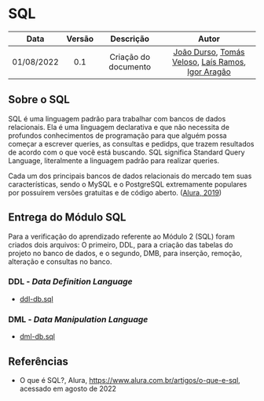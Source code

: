 # SQL

|    Data    | Versão |      Descrição       |                                                                                           Autor                                                                                            |
| :--------: | :----: | :------------------: | :----------------------------------------------------------------------------------------------------------------------------------------------------------------------------------------: |
| 01/08/2022 |  0.1   | Criação do documento | [João Durso](https://github.com/jvsdurso), [Tomás Veloso](https://github.com/tomasvelos0), [Laís Ramos](https://github.com/laisramos123), [Igor Aragão](https://github.com/roginaldosemog) |

## Sobre o SQL

SQL é uma linguagem padrão para trabalhar com bancos de dados relacionais. Ela é uma linguagem declarativa e que não necessita de profundos conhecimentos de programação para que alguém possa começar a escrever queries, as consultas e pedidps, que trazem resultados de acordo com o que você está buscando. SQL significa Standard Query Language, literalmente a linguagem padrão para realizar queries.

Cada um dos principais bancos de dados relacionais do mercado tem suas características, sendo o MySQL e o PostgreSQL extremamente populares por possuírem versões gratuitas e de código aberto. ([Alura, 2019](https://www.alura.com.br/artigos/o-que-e-sql))

## Entrega do Módulo SQL

Para a verificação do aprendizado referente ao Módulo 2 (SQL) foram criados dois arquivos:
O primeiro, DDL, para a criação das tabelas do projeto no banco de dados, e o segundo, DMB, para inserção, remoção, alteração e consultas no banco.

### DDL - _Data Definition Language_

- [ddl-db.sql](https://raw.githubusercontent.com/SBD1/Tibia/main/docs/SQL/ddl-db.sql)

### DML - _Data Manipulation Language_

- [dml-db.sql](https://raw.githubusercontent.com/SBD1/Tibia/main/docs/SQL/dml-db.sql)

## Referências

- O que é SQL?, Alura, https://www.alura.com.br/artigos/o-que-e-sql, acessado em agosto de 2022
